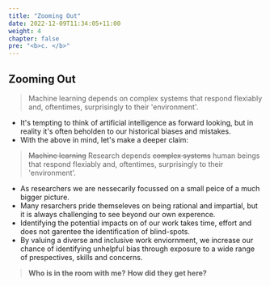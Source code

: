 ```yaml
---
title: "Zooming Out"
date: 2022-12-09T11:34:05+11:00
weight: 4
chapter: false
pre: "<b>c. </b>"
---
```


## Zooming Out

> Machine learning depends on complex systems that respond flexiably and, oftentimes, surprisingly to their 'environment'.

* It's tempting to think of artificial intelligence as forward looking, but in reality it's often beholden to our historical biases and mistakes.
* With the above in mind, let's make a deeper claim:

> ~~Machine learning~~ Research depends ~~complex systems~~ human beings that respond flexiably and, oftentimes, surprisingly to their 'environment'.
    
* As researchers we are nessecarily focussed on a small peice of a much bigger picture.
* Many resarchers pride themseleves on being rational and impartial, but it is always challenging to see beyond our own experence.
* Identifying the potential impacts on of our work takes time, effort and does not garentee the identification of blind-spots.
* By valuing a diverse and inclusive work enviornment, we increase our chance of identifying unhelpful bias through exposure to a wide range of prespectives, skills and concerns. 

> **Who is in the room with me?**
> **How did they get here?**
